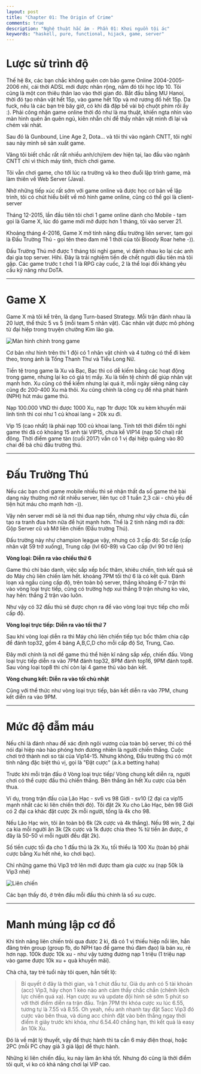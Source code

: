 ```yaml
---
layout: post
title: "Chapter 01: The Origin of Crime"
comments: true
description: "Nghệ thuật hắc ám - Phần 01: Khơi nguồn tội ác"
keywords: "haskell, pure, functional, hijack, game, server"
---
```



# Lược sử trình độ

Thế hệ 8x, các bạn chắc không quên cơn bão game Online 2004-2005-2006 nhỉ, cái thời ADSL mới được nhân rộng, năm đó tôi học lớp 10.
Tôi cũng là một con thiêu thân lao vào thời gian đó. Bắt đầu bằng MU Hanoi, thời đó tạo nhân vật hết 15p, vào game hết 10p và mở rương đồ hết 15p. Da fuck, nếu là các bạn trẻ bây giờ, có khi đã đập bể vài bộ chuột phím rồi ấy :). Phải công nhận game online thời đó như là ma thuật, khiến ngta nhìn vào màn hình quên ăn quên ngủ, kiên nhẫn chỉ để thấy nhân vật mình đi lại và chém vài nhát.

Sau đó là Gunbound, Line Age 2, Dota... và tôi thi vào ngành CNTT, tôi nghĩ sau này mình sẽ sản xuất game.

Vâng tôi biết chắc rất rất nhiều anh/chị/em dev hiện tại, lao đầu vào ngành CNTT chỉ vì thích máy tính, thích chơi game.

Tôi vẫn chơi game, cho tới lúc ra trường và ko theo đuổi lập trình game, mà làm thiên về Web Server (Java).

Nhờ những tiếp xúc rất sớm với game online và được học cơ bản về lập trình, tôi có chút hiểu biết về mô hình game online, cũng có thể gọi là client-server

Tháng 12-2015, lần đầu tiên tôi chơi 1 game online dành cho Mobile - tạm gọi là Game X, lúc đó game mới mở được hơn 1 tháng, tôi vào server 21.

Khoảng tháng 4-2016, Game X mở tính năng đấu trường liên server, tạm gọi là Đấu Trường Thú - gọi tên theo đam mê 1 thời của tôi Bloody Roar hehe -)).

Đấu Trường Thú mở được 1 tháng tôi nghỉ game, vì đánh nhau ko lại các anh đại gia top server. Hihi. Đây là trải nghiệm tiền đè chết người đầu tiên mà tôi gặp. Các game trước t chơi 1 là RPG cày cuốc, 2 là thể loại đối kháng yêu cầu kỹ năng như DoTA.

---

# Game X

Game X mà tôi kể trên, là dạng Turn-based Strategy. Mỗi trận đánh nhau là 20 lượt, thể thức 5 vs 5 (mỗi team 5 nhân vật). Các nhân vật được mô phỏng từ đại hiệp trong truyện chưởng Kim lão gia.

![Màn hình chính trong game](/assets/images/aspect-of-programming/in-game.png)

Cơ bản như hình trên thì 1 đội có 1 nhân vật chính và 4 tướng có thể đi kèm theo, trong ảnh là Tống Thanh Thư và Tiểu Long Nữ.

Tiền tệ trong game là Xu và Bạc, Bạc thì có dễ kiếm bằng các hoạt động trong game, nhưng lại ko có giá trị mấy. Xu là tiền tệ chính để giúp nhân vật mạnh hơn.
Xu cũng có thể kiếm nhưng lại quá ít, mỗi ngày siêng năng cày cũng đc 200-400 Xu mà thôi. Xu cũng chính là công cụ để nhà phát hành (NPH) hút máu game thủ.

Nạp 100.000 VND thì được 1000 Xu, nạp 1tr được 10k xu kèm khuyến mãi linh tinh thì coi như 1 củ khoai lang = 20k xu đi.

Vip 15 (cao nhất) là phải nạp 100 củ khoai lang. Tính tới thời điểm tôi nghỉ game thì đã có khoảng 15 anh tài VIP15, chưa kể VIP14 (nạp 50 chai) rất đông. Thời điểm game tàn (cuối 2017) vẫn có 1 vị đại hiệp quăng vào 80 chai để bá chủ đấu trường thú.

---

# Đấu Trường Thú

Nếu các bạn chơi game mobile nhiều thì sẽ nhận thất đa số game thẻ bài dạng này thường mở rất nhiều server, liên tục cỡ 1 tuần 2,3 cái - chủ yếu để tiện hút máu cho mạnh hơn -)).

Vậy nên server mới sẽ là nơi thi đua nạp tiền, nhưng như vậy chưa đủ, cần tạo ra tranh đua hơn nữa để hút mạnh hơn. Thể là 2 tính năng mới ra đời: Gộp Server cũ và Mở liên chiến (Đấu trường Thú).

Đấu trường này như champion league vậy, nhưng có 3 cấp độ: Sơ cấp (cấp nhân vật 59 trở xuống), Trung cấp (lvl 60-89) và Cao cấp (lvl 90 trở lên)

**Vòng loại: Diễn ra vào chiều thứ 6**

Game thủ chỉ báo danh, việc sắp xếp bốc thăm, khiêu chiến, tính kết quả sẽ do Máy chủ liên chiến làm hết. khoảng 7PM tối thứ 6 là có kết quả.
Đánh loạn xà ngầu cùng cấp độ, trên toàn bộ server, thắng khoảng 6-7 trận thì vào vòng loại trực tiếp, cũng có trường hợp xui thắng 9 trận nhưng ko vào, hay hên: thắng 2 trận vào luôn.

Như vậy có 32 đấu thủ sẽ được chọn ra để vào vòng loại trực tiếp cho mỗi cấp độ.

**Vòng loại trực tiếp: Diễn ra vào tối thứ 7**

Sau khi vòng loại diễn ra thì Máy chủ liên chiến tiếp tục bốc thăm chia cặp để đánh top32, gồm 4 bảng A,B,C,D cho mỗi cấp độ Sơ, Trung, Cao.

Đây mới chính là nơi để game thủ thể hiện kĩ năng sắp xếp, chiến đấu. Vòng loại trực tiếp diễn ra vào 7PM đánh top32, 8PM đánh top16, 9PM đánh top8. Sau vòng loại top8 thì chỉ còn lại 4 game thủ vào bán kết.

**Vòng chung kết: Diễn ra vào tối chủ nhật**

Cũng với thể thức như vòng loại trực tiếp, bán kết diễn ra vào 7PM, chung kết diễn ra vào 9PM.

---

# Mức độ đẫm máu

Nếu chỉ là đánh nhau để xác định ngôi vương của toàn bộ server, thì có thể nói đại hiệp nào hào phóng hơn đương nhiên là người chiến thắng. Cuộc chơi trở thành nơi so tài của Vip14-15. Nhưng không, Đấu trường thú có một tính năng đặc biệt thú vị, gọi là "Đặt cược" (a.k.a betting haha)

Trước khi mỗi trận đấu ở Vòng loại trực tiếp/ Vòng chung kết diễn ra, người chơi có thể cược đấu thủ chiến thắng. Bên thắng ăn hết Xu cược của bên thua.

Ví dụ, trong trận đấu của Lão Hạc - sv6 vs 98 Giới - sv10 (2 đại ca vip15 mạnh nhất các kì liên chiến thời đó). Tôi đặt 2k Xu cho Lão Hạc, bên 98 Giới có 2 đại ca khác đặt cược 2k mỗi người, tổng là 4k cho 98.

Nếu Lão Hạc win, tôi ăn toàn bộ 6k (2k cược và 4k thắng). Nếu 98 win, 2 đại ca kia mỗi người ăn 3k (2k cược và 1k được chia theo % từ tiền ăn được, ở đây là 50-50 vì mỗi người đều đặt 2k).

Số tiền cược tối đa cho 1 đấu thủ là 2k Xu, tối thiểu là 100 Xu (toàn bộ phải cược bằng Xu hết nhé, ko chơi bạc).

Chỉ những game thủ Vip3 trở lên mới được tham gia cược xu (nạp 50k là Vip3 nhé)

![Liên chiến](/assets/images/aspect-of-programming/in-game.png)

Các bạn thấy đó, ở trên đầu mỗi đấu thủ chính là số xu cược.

---

# Manh múng lập cơ đồ

Khi tính năng liên chiến trôi qua được 2 kì, đã có 1 vị thiếu hiệp nổi lên, hắn đăng trên group (group fb, do NPH tạo để game thủ đàm đạo) là bán xu, rẻ hơn nạp. 100k được 10k xu -  như vậy tương đương nạp 1 triệu (1 triệu nạp vào game được 10k xu + quà khuyến mãi).

Chà chà, tay trẻ tuổi này tôi quen, hắn tiết lộ:

> Bí quyết ở đây là thời gian, và 1 chút đầu tư. Giả dụ anh có 5 tài khoản (acc) Vip3, hãy chọn 1 kèo nào anh cảm thấy chắc chắn (chênh lệch lực chiến quá xa). Hạn cược xu và update đội hình sẽ sớm 5 phút so với thời điểm diễn ra trận đấu. Trận 7PM thì khóa cược xu lúc 6.55, tương tự là 7.55 và 8.55. Oh yeah, nếu anh nhanh tay đặt 5acc Vip3 đó cược vào bên thua, và dùng acc chính đặt vào bên thắng ngay thời điểm ít giây trước khi khóa, như 6.54.40 chẳng hạn, thì kết quả là easy ăn 10k Xu.

Đó là về mặt lý thuyết, vậy để thực hành thì ta cần 6 máy điện thoại, hoặc 2PC (mỗi PC chạy giả 3 giả lập) để thực hành.

Những kì liên chiến đầu, ku này làm ăn khá tốt. Nhưng đó cũng là thời điểm tôi quit, vì ko có khả năng chơi lại VIP cao.